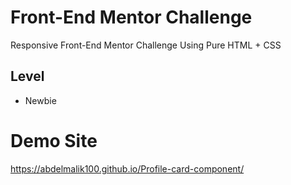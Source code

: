# Front-End Mentor Challenge

Responsive Front-End Mentor Challenge Using Pure HTML + CSS

## Level

- Newbie

# Demo Site
https://abdelmalik100.github.io/Profile-card-component/
